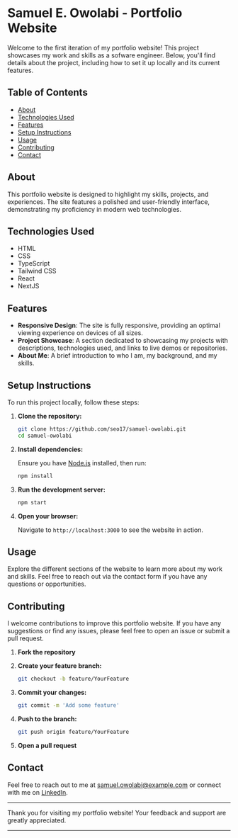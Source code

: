 # Samuel E. Owolabi - Portfolio Website

Welcome to the first iteration of my portfolio website! This project showcases my work and skills as a sofware engineer. Below, you'll find details about the project, including how to set it up locally and its current features.

## Table of Contents

- [About](#about)
- [Technologies Used](#technologies-used)
- [Features](#features)
- [Setup Instructions](#setup-instructions)
- [Usage](#usage)
- [Contributing](#contributing)
- [Contact](#contact)

## About

This portfolio website is designed to highlight my skills, projects, and experiences.
The site features a polished and user-friendly interface, demonstrating my proficiency in modern web technologies.

## Technologies Used

- HTML
- CSS
- TypeScript
- Tailwind CSS
- React
- NextJS

## Features

- **Responsive Design**: The site is fully responsive, providing an optimal viewing experience on devices of all sizes.
- **Project Showcase**: A section dedicated to showcasing my projects with descriptions, technologies used, and links to live demos or repositories.
- **About Me**: A brief introduction to who I am, my background, and my skills.

## Setup Instructions

To run this project locally, follow these steps:

1. **Clone the repository:**

   ```bash
   git clone https://github.com/seo17/samuel-owolabi.git
   cd samuel-owolabi
   ```

2. **Install dependencies:**

   Ensure you have [Node.js](https://nodejs.org/) installed, then run:

   ```bash
   npm install
   ```

3. **Run the development server:**

   ```bash
   npm start
   ```

4. **Open your browser:**

   Navigate to `http://localhost:3000` to see the website in action.

## Usage

Explore the different sections of the website to learn more about my work and skills. Feel free to reach out via the contact form if you have any questions or opportunities.

## Contributing

I welcome contributions to improve this portfolio website. If you have any suggestions or find any issues, please feel free to open an issue or submit a pull request.

1. **Fork the repository**
2. **Create your feature branch:**

   ```bash
   git checkout -b feature/YourFeature
   ```

3. **Commit your changes:**

   ```bash
   git commit -m 'Add some feature'
   ```

4. **Push to the branch:**

   ```bash
   git push origin feature/YourFeature
   ```

5. **Open a pull request**

## Contact

Feel free to reach out to me at [samuel.owolabi@example.com](mailto:samuel.owolabi@example.com) or connect with me on [LinkedIn](https://www.linkedin.com/in/samuel-owolabi).

---

Thank you for visiting my portfolio website! Your feedback and support are greatly appreciated.

---
